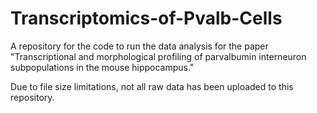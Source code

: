 # Transcriptomics-of-Pvalb-Cells
 A repository for the code to run the data analysis for the paper "Transcriptional and morphological profiling of parvalbumin interneuron subpopulations in the mouse hippocampus."

Due to file size limitations, not all raw data has been uploaded to this repository.
